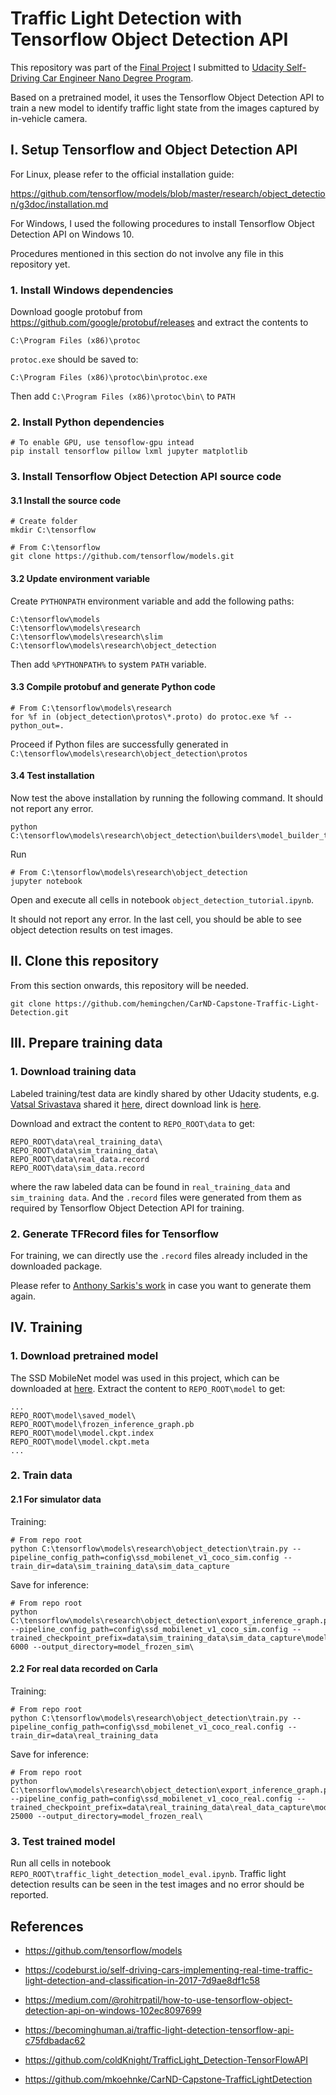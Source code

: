 # Traffic Light Detection with Tensorflow Object Detection API

This repository was part of the [Final Project](https://github.com/hemingchen/CarND-Capstone) I submitted to [Udacity Self-Driving Car Engineer Nano Degree Program](https://eu.udacity.com/course/self-driving-car-engineer-nanodegree--nd013).

Based on a pretrained model, it uses the Tensorflow Object Detection API to train a new model to identify traffic light state from the images captured by in-vehicle camera.


## I. Setup Tensorflow and Object Detection API

For Linux, please refer to the official installation guide:
 
<https://github.com/tensorflow/models/blob/master/research/object_detection/g3doc/installation.md>

For Windows, I used the following procedures to install Tensorflow Object Detection API on Windows 10. 

Procedures mentioned in this section do not involve any file in this repository yet.

### 1. Install Windows dependencies

Download google protobuf from <https://github.com/google/protobuf/releases> and extract the contents to
```
C:\Program Files (x86)\protoc
```

`protoc.exe` should be saved to:
```
C:\Program Files (x86)\protoc\bin\protoc.exe

```

Then add `C:\Program Files (x86)\protoc\bin\` to `PATH`

### 2. Install Python dependencies
```
# To enable GPU, use tensoflow-gpu intead
pip install tensorflow pillow lxml jupyter matplotlib
```

### 3. Install Tensorflow Object Detection API source code

#### 3.1 Install the source code
```
# Create folder
mkdir C:\tensorflow
```

```
# From C:\tensorflow
git clone https://github.com/tensorflow/models.git
```

#### 3.2 Update environment variable
Create `PYTHONPATH` environment variable and add the following paths:
```
C:\tensorflow\models
C:\tensorflow\models\research
C:\tensorflow\models\research\slim
C:\tensorflow\models\research\object_detection
```

Then add `%PYTHONPATH%` to system `PATH` variable.

#### 3.3 Compile protobuf and generate Python code
```
# From C:\tensorflow\models\research
for %f in (object_detection\protos\*.proto) do protoc.exe %f --python_out=.
```

Proceed if Python files are successfully generated in `C:\tensorflow\models\research\object_detection\protos`

#### 3.4 Test installation

Now test the above installation by running the following command. It should not report any error.
```
python C:\tensorflow\models\research\object_detection\builders\model_builder_test.py
```

Run
```
# From C:\tensorflow\models\research\object_detection
jupyter notebook
```

Open and execute all cells in notebook `object_detection_tutorial.ipynb`.

It should not report any error. In the last cell, you should be able to see object detection results on test images.




## II. Clone this repository

From this section onwards, this repository will be needed.
```
git clone https://github.com/hemingchen/CarND-Capstone-Traffic-Light-Detection.git
```




## III. Prepare training data

### 1. Download training data

Labeled training/test data are kindly shared by other Udacity students, e.g. [Vatsal Srivastava](https://becominghuman.ai/traffic-light-detection-tensorflow-api-c75fdbadac62) shared it [here](https://github.com/coldKnight/TrafficLight_Detection-TensorFlowAPI), direct download link is [here](https://drive.google.com/file/d/0B-Eiyn-CUQtxdUZWMkFfQzdObUE/view?usp=sharing).

Download and extract the content to `REPO_ROOT\data` to get:
```
REPO_ROOT\data\real_training_data\
REPO_ROOT\data\sim_training_data\
REPO_ROOT\data\real_data.record
REPO_ROOT\data\sim_data.record
```

where the raw labeled data can be found in `real_training_data` and `sim_training data`. And the `.record` files were generated from them as required by Tensorflow Object Detection API for training. 

### 2. Generate TFRecord files for Tensorflow

For training, we can directly use the `.record` files already included in the downloaded package. 

Please refer to [Anthony Sarkis's work](https://codeburst.io/self-driving-cars-implementing-real-time-traffic-light-detection-and-classification-in-2017-7d9ae8df1c58) in case you want to generate them again.




## IV. Training

### 1. Download pretrained model

The SSD MobileNet model was used in this project, which can be downloaded at [here](http://download.tensorflow.org/models/object_detection/ssd_mobilenet_v1_coco_2017_11_17.tar.gz). Extract the content to `REPO_ROOT\model` to get:
```
...
REPO_ROOT\model\saved_model\
REPO_ROOT\model\frozen_inference_graph.pb
REPO_ROOT\model\model.ckpt.index
REPO_ROOT\model\model.ckpt.meta
...
```

### 2. Train data

#### 2.1 For simulator data

Training:
```
# From repo root
python C:\tensorflow\models\research\object_detection\train.py --pipeline_config_path=config\ssd_mobilenet_v1_coco_sim.config --train_dir=data\sim_training_data\sim_data_capture
```

Save for inference:
```
# From repo root
python C:\tensorflow\models\research\object_detection\export_inference_graph.py --pipeline_config_path=config\ssd_mobilenet_v1_coco_sim.config --trained_checkpoint_prefix=data\sim_training_data\sim_data_capture\model.ckpt-6000 --output_directory=model_frozen_sim\
```

#### 2.2 For real data recorded on Carla

Training:
```
# From repo root
python C:\tensorflow\models\research\object_detection\train.py --pipeline_config_path=config\ssd_mobilenet_v1_coco_real.config --train_dir=data\real_training_data
```

Save for inference:
```
# From repo root
python C:\tensorflow\models\research\object_detection\export_inference_graph.py --pipeline_config_path=config\ssd_mobilenet_v1_coco_real.config --trained_checkpoint_prefix=data\real_training_data\real_data_capture\model.ckpt-25000 --output_directory=model_frozen_real\
```

### 3. Test trained model

Run all cells in notebook `REPO_ROOT\traffic_light_detection_model_eval.ipynb`. Traffic light detection results can be seen in the test images and no error should be reported.


## References

- <https://github.com/tensorflow/models>

- <https://codeburst.io/self-driving-cars-implementing-real-time-traffic-light-detection-and-classification-in-2017-7d9ae8df1c58>

- <https://medium.com/@rohitrpatil/how-to-use-tensorflow-object-detection-api-on-windows-102ec8097699>

- <https://becominghuman.ai/traffic-light-detection-tensorflow-api-c75fdbadac62>

- <https://github.com/coldKnight/TrafficLight_Detection-TensorFlowAPI>

- <https://github.com/mkoehnke/CarND-Capstone-TrafficLightDetection>